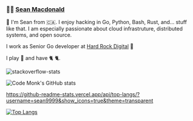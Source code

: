 ###  :man_technologist:  [Sean Macdonald](https://www.seanmacdonald.ca)

👋 I'm Sean from 🇨🇦. I enjoy hacking in Go, Python, Bash, Rust, and... stuff like that. I am especially passionate about cloud infrastruture, distributed systems, and open source.

I work as Senior Go developer at [Hard Rock Digital](https://www.hardrockdigital.com/) 🤘

I play 🎸 and have 🐈 🐈. 

![stackoverflow-stats](https://github-stackoverflow-readme.vercel.app/?userId=977083)

![Code Monk's GitHub stats](https://github-readme-stats.vercel.app/api?username=sean9999&theme=cobalt&show_icons=true&include_all_commits=true)

https://github-readme-stats.vercel.app/api/top-langs/?username=sean9999&show_icons=true&theme=transparent

[![Top Langs](https://github-readme-stats.vercel.app/api/top-langs/?username=sean9999&layout=compact&theme=cobalt)](https://github.com/anuraghazra/github-readme-stats)

